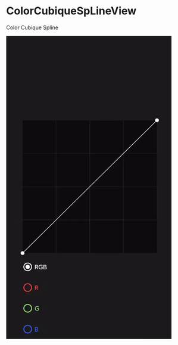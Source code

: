 # ColorCubiqueSpLineView
Color Cubique Spline

![image](https://github.com/Zweihui/ColorCubiqueSpLineView/blob/master/gif/ezgif-7-30bad8344cf8.gif)
